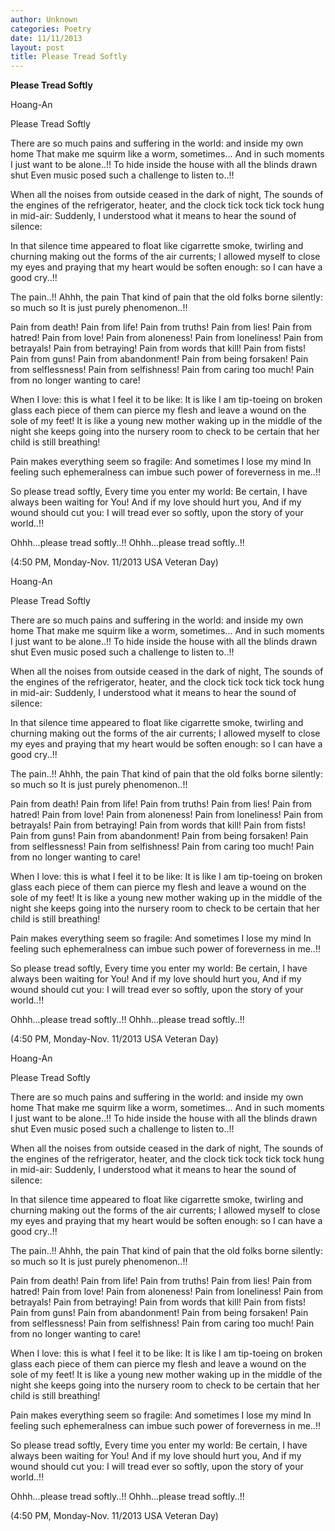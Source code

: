 ```yaml
---
author: Unknown
categories: Poetry
date: 11/11/2013
layout: post
title: Please Tread Softly
---
```


**Please Tread Softly**

Hoang-An

Please Tread Softly


There are so much pains and suffering
in the world: and inside my own home
That make me squirm like a worm,
sometimes...
And in such moments
I just want to be alone..!!
To hide inside the house
with all the blinds drawn shut
Even music posed such a challenge
to listen to..!!

When all the noises from outside
ceased in the dark of night,
The sounds of the engines of the
refrigerator, heater,
and the clock tick tock tick tock
hung in mid-air:
Suddenly, I understood what it means
to hear the sound of silence:

In that silence time appeared to float
like cigarrette smoke,
twirling and churning
making out the forms of the air currents;
I allowed myself to close my eyes
and praying that my heart would be soften
enough:
so I can have a good cry..!!

The pain..!! Ahhh, the pain
That kind of pain that the old folks
borne silently: so much so
It is just purely phenomenon..!!

Pain from death! Pain from life!
Pain from truths! Pain from lies!
Pain from hatred! Pain from love!
Pain from aloneness! Pain from loneliness!
Pain from betrayals! Pain from betraying!
Pain from words that kill!
Pain from fists! Pain from guns!
Pain from abandonment! Pain from being forsaken!
Pain from selflessness! Pain from selfishness!
Pain from caring too much!
Pain from no longer wanting to care!

When I love: this is what I feel it to be like:
It is like I am tip-toeing o­n broken glass
each piece of them can pierce my flesh
and leave a wound o­n the sole of my feet!
It is like a young new mother
waking up in the middle of the night
she keeps going into the nursery room
to check to be certain
that her child is still breathing!

Pain makes everything seem
so fragile:
And sometimes I lose my mind
In feeling such ephemeralness
can imbue such power of foreverness
in me..!!

So please tread softly,
Every time you enter my world:
Be certain,
I have always been waiting for You!
And if my love should hurt you,
And if my wound should cut you:
I will tread ever so softly,
upon the story of your world..!!

Ohhh...please tread softly..!!
Ohhh...please tread softly..!!

(4:50 PM, Monday-Nov. 11/2013
 USA Veteran Day)

Hoang-An

Please Tread Softly


There are so much pains and suffering
in the world: and inside my own home
That make me squirm like a worm,
sometimes...
And in such moments
I just want to be alone..!!
To hide inside the house
with all the blinds drawn shut
Even music posed such a challenge
to listen to..!!

When all the noises from outside
ceased in the dark of night,
The sounds of the engines of the
refrigerator, heater,
and the clock tick tock tick tock
hung in mid-air:
Suddenly, I understood what it means
to hear the sound of silence:

In that silence time appeared to float
like cigarrette smoke,
twirling and churning
making out the forms of the air currents;
I allowed myself to close my eyes
and praying that my heart would be soften
enough:
so I can have a good cry..!!

The pain..!! Ahhh, the pain
That kind of pain that the old folks
borne silently: so much so
It is just purely phenomenon..!!

Pain from death! Pain from life!
Pain from truths! Pain from lies!
Pain from hatred! Pain from love!
Pain from aloneness! Pain from loneliness!
Pain from betrayals! Pain from betraying!
Pain from words that kill!
Pain from fists! Pain from guns!
Pain from abandonment! Pain from being forsaken!
Pain from selflessness! Pain from selfishness!
Pain from caring too much!
Pain from no longer wanting to care!

When I love: this is what I feel it to be like:
It is like I am tip-toeing o­n broken glass
each piece of them can pierce my flesh
and leave a wound o­n the sole of my feet!
It is like a young new mother
waking up in the middle of the night
she keeps going into the nursery room
to check to be certain
that her child is still breathing!

Pain makes everything seem
so fragile:
And sometimes I lose my mind
In feeling such ephemeralness
can imbue such power of foreverness
in me..!!

So please tread softly,
Every time you enter my world:
Be certain,
I have always been waiting for You!
And if my love should hurt you,
And if my wound should cut you:
I will tread ever so softly,
upon the story of your world..!!

Ohhh...please tread softly..!!
Ohhh...please tread softly..!!

(4:50 PM, Monday-Nov. 11/2013
 USA Veteran Day)

Hoang-An

Please Tread Softly


There are so much pains and suffering
in the world: and inside my own home
That make me squirm like a worm,
sometimes...
And in such moments
I just want to be alone..!!
To hide inside the house
with all the blinds drawn shut
Even music posed such a challenge
to listen to..!!

When all the noises from outside
ceased in the dark of night,
The sounds of the engines of the
refrigerator, heater,
and the clock tick tock tick tock
hung in mid-air:
Suddenly, I understood what it means
to hear the sound of silence:

In that silence time appeared to float
like cigarrette smoke,
twirling and churning
making out the forms of the air currents;
I allowed myself to close my eyes
and praying that my heart would be soften
enough:
so I can have a good cry..!!

The pain..!! Ahhh, the pain
That kind of pain that the old folks
borne silently: so much so
It is just purely phenomenon..!!

Pain from death! Pain from life!
Pain from truths! Pain from lies!
Pain from hatred! Pain from love!
Pain from aloneness! Pain from loneliness!
Pain from betrayals! Pain from betraying!
Pain from words that kill!
Pain from fists! Pain from guns!
Pain from abandonment! Pain from being forsaken!
Pain from selflessness! Pain from selfishness!
Pain from caring too much!
Pain from no longer wanting to care!

When I love: this is what I feel it to be like:
It is like I am tip-toeing o­n broken glass
each piece of them can pierce my flesh
and leave a wound o­n the sole of my feet!
It is like a young new mother
waking up in the middle of the night
she keeps going into the nursery room
to check to be certain
that her child is still breathing!

Pain makes everything seem
so fragile:
And sometimes I lose my mind
In feeling such ephemeralness
can imbue such power of foreverness
in me..!!

So please tread softly,
Every time you enter my world:
Be certain,
I have always been waiting for You!
And if my love should hurt you,
And if my wound should cut you:
I will tread ever so softly,
upon the story of your world..!!

Ohhh...please tread softly..!!
Ohhh...please tread softly..!!

(4:50 PM, Monday-Nov. 11/2013
 USA Veteran Day)
